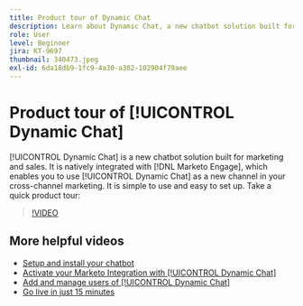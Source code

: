 ```yaml
---
title: Product tour of Dynamic Chat
description: Learn about Dynamic Chat, a new chatbot solution built for marketing and sales from Adobe.
role: User
level: Beginner
jira: KT-9697
thumbnail: 340473.jpeg
exl-id: 6da18db9-1fc9-4a30-a302-102904f79aee
---
```

# Product tour of [!UICONTROL Dynamic Chat] 

[!UICONTROL Dynamic Chat]  is a new chatbot solution built for marketing and sales. It is natively integrated with [!DNL Marketo Engage], which enables you to use [!UICONTROL Dynamic Chat]  as a new channel in your cross-channel marketing. It is simple to use and easy to set up. Take a quick product tour:

>[!VIDEO](https://video.tv.adobe.com/v/340473/?quality=12&learn=on)

## More helpful videos

* [Setup and install your chatbot](setup.md)
* [Activate your Marketo Integration with [!UICONTROL Dynamic Chat] ](marketo-integration.md)
* [Add and manage users of [!UICONTROL Dynamic Chat] ](user-management.md)
* [Go live in just 15 minutes](go-live-in-15-minutes.md)
